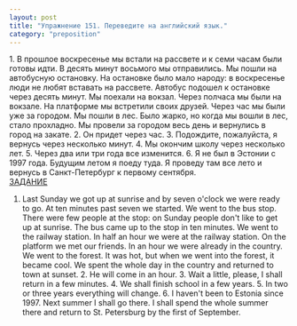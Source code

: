 ```yaml
---
layout: post
title: "Упражнение 151. Переведите на английский язык."
category: "preposition"
---
```

<section class="question">
1. В прошлое воскресенье мы встали на рассвете и к семи часам были готовы идти. В десять минут восьмого мы отправились. Мы пошли на автобусную остановку. На остановке было мало народу: в воскресенье люди не любят вставать на рассвете. Автобус подошел к остановке через десять минут. Мы поехали на вокзал. Через полчаса мы были на вокзале. На платформе мы встретили своих друзей. Через час мы были уже за городом. Мы пошли в лес. Было жарко, но когда мы вошли в лес, стало прохладно. Мы провели за городом весь день и вернулись в город на закате. 2. Он придет через час. 3. Подождите, пожалуйста, я вернусь через несколько минут. 4. Мы окончим школу через несколько лет. 5. Через два или три года все изменится. 6. Я не был в Эстонии с 1997 года. Будущим летом я поеду туда. Я проведу там все лето и вернусь в Санкт-Петербург к первому сентября.
</section>

<section class="answer">
<a href="http://www.njnj.ru/golits/golits_prepositions_at_on_in_to_by_of_with_about.htm#a151">ЗАДАНИЕ</a> 

 

1. Last Sunday we got up at sunrise and by seven o'clock we were ready to go. At ten minutes past seven we started. We went to the bus stop. There were few people at the stop: on Sunday people don't like to get up at sunrise. The bus came up to the stop in ten minutes. We went to the railway station. In half an hour we were at the railway station. On the platform we met our friends. In an hour we were already in the country. We went to the forest. It was hot, but when we went into the forest, it became cool. We spent the whole day in the country and returned to town at sunset. 2. He will come in an hour. 3. Wait a little, please, I shall return in a few minutes. 4. We shall finish school in a few years. 5. In two or three years everything will change. 6. I haven't been to Estonia since 1997. Next summer I shall go there. I shall spend the whole summer there and return to St. Petersburg by the first of September.
</section>
